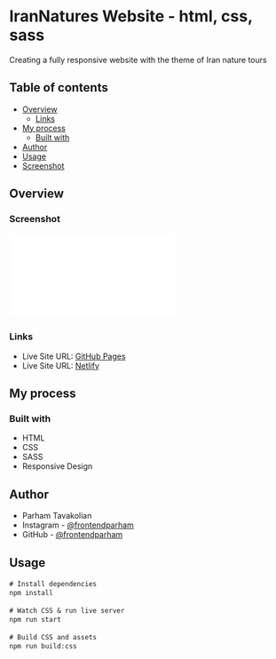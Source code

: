# IranNatures Website - html, css, sass
Creating a fully responsive website with the theme of Iran nature tours

## Table of contents

- [Overview](#overview)
  - [Links](#links)
- [My process](#my-process)
  - [Built with](#built-with)
- [Author](#author)
- [Usage](#usage)
- [Screenshot](#screenshot)

## Overview

### Screenshot

![](./screenshot.pdf)

### Links

- Live Site URL: [GitHub Pages](https://frontendparham.github.io/FAQ-Card/)
- Live Site URL: [Netlify](https://frontendparham.github.io/FAQ-Card/)

## My process

### Built with

- HTML
- CSS
- SASS
- Responsive Design

## Author

- Parham Tavakolian
- Instagram - [@frontendparham](https://www.instagram.com/frontendparham)
- GitHub - [@frontendparham](https://www.github.com/frontendparham)

## Usage

```
# Install dependencies
npm install

# Watch CSS & run live server
npm run start

# Build CSS and assets
npm run build:css
```
